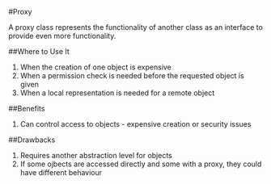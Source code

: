 #Proxy

A proxy class represents the functionality of another class as an interface to provide even more functionality.

##Where to Use It

1. When the creation of one object is expensive
2. When a permission check is needed before the requested object is given
3. When a local representation is needed for a remote object

##Benefits

1. Can control access to objects - expensive creation or security issues

##Drawbacks

1. Requires another abstraction level for objects
2. If some ojbects are accessed directly and some with a proxy, they could have different behaviour
